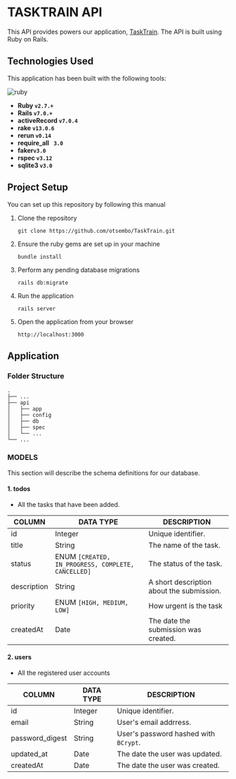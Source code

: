 # TASKTRAIN API
This API provides powers our application, [TaskTrain](https://task-train.netlify.app/). The API is built using Ruby on Rails.

## Technologies Used
This application has been built with the following tools:

![ruby](https://img.shields.io/badge/Ruby-CC342D?style=for-the-badge&logo=ruby&logoColor=white)


- **Ruby `v2.7.+`**
- **Rails `v7.0.+`**
- **activeRecord `v7.0.4`**
- **rake `v13.0.6`**
- **rerun `v0.14`**
- **require_all ` 3.0`**
- **faker`v3.0`**
- **rspec `v3.12`**
- **sqlite3 `v3.0`**


## Project Setup
You can set up this repository by following this manual

1. Clone the repository
    ```{shell}
   git clone https://github.com/otsembo/TaskTrain.git
   ```
2. Ensure the ruby gems are set up in your machine
    ```{shell}
   bundle install
   ```
3. Perform any pending database migrations
   ```{shell}
   rails db:migrate
   ```
4. Run the application
    ```{shell}
    rails server
    ```
5. Open the application from your browser
    ```
   http://localhost:3000
   ```

## Application

### Folder Structure


    .
    ├── ...
    ├── api                   
    │   ├── app              
    │   ├── config            
    │   ├── db            
    │   ├── spec          
    │   └── ...                 
    └── ...



### MODELS
This section will describe the schema definitions for our database.

#### 1. todos
- All the tasks that have been added.

| COLUMN           | DATA TYPE                                         | DESCRIPTION                                      | 
|------------------|---------------------------------------------------|--------------------------------------------------|
| id               | Integer                                           | Unique identifier.                               |
| title            | String                                            | The name of the task.                            |
| status           | ENUM `[CREATED, IN_PROGRESS, COMPLETE, CANCELLED]`| The status of the task.                          |
| description      | String                                            | A short description about the submission.        | 
| priority         | ENUM `[HIGH, MEDIUM, LOW]`                        | How urgent is the task                           |
| createdAt        | Date                                              | The date the submission was created.             |


#### 2. users

- All the registered user accounts

| COLUMN          | DATA TYPE | DESCRIPTION                           | 
|-----------------|-----------|---------------------------------------|
| id              | Integer   | Unique identifier.                    |
| email           | String    | User's email addrress.                |
| password_digest | String    | User's password hashed with `BCrypt`. |
| updated_at      | Date      | The date the user was updated.        |
| createdAt       | Date      | The date the user was created.        |
